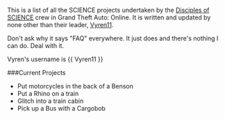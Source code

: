 This is a list of all the SCIENCE projects undertaken by the [Disciples of SCIENCE](https://socialclub.rockstargames.com/crew/disciples_of_science) crew in Grand Theft Auto: Online. It is written and updated by none other than their leader, [Vyren11](https://socialclub.rockstargames.com/member/vyren11). 

Don't ask why it says "FAQ" everywhere. It just does and there's nothing I can do. Deal with it. 

Vyren's username is {{ Vyren11 }}

###Current Projects
* Put motorcycles in the back of a Benson
* Put a Rhino on a train
* Glitch into a train cabin
* Pick up a Bus with a Cargobob